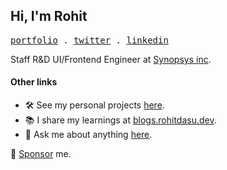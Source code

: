 ## Hi, I'm Rohit

<p>
  <samp>
   <a href="https://rohitdasu.dev">portfolio</a> .
   <a href="https://twitter.com/rohit_dasu_">twitter</a> .
   <a href="https://linkedin.com/in/rohit-dasu">linkedin</a>
  </samp>
 </p>

Staff R&D UI/Frontend Engineer at [Synopsys inc](https://synopsys.com).

#### Other links

- 🛠 See my personal projects [here](https://rohitdasu.dev).
- 📚 I share my learnings at [blogs.rohitdasu.dev](https://blogs.rohitdasu.dev).
- 💬 Ask me about anything [here](https://github.com/rohitdasu/rohitdasu/issues).

🔗 [Sponsor](https://github.com/sponsors/rohitdasu) me.